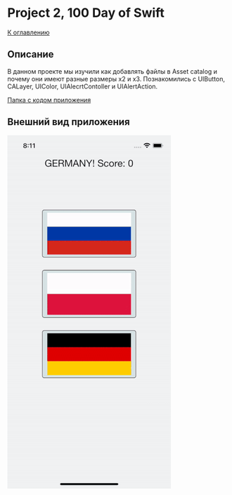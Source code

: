 #  Project 2, 100 Day of Swift
[К оглавлению](/README.md)
      
## Описание       
В данном проекте мы изучили как добавлять файлы в Asset catalog и почему они имеют разные размеры x2 и x3. Познакомились с UIButton, CALayer, UIColor, UIAlecrtContoller и UIAlertAction. 

[Папка с кодом приложения](/100DayOfSwift/Project2)

## Внешний вид приложения

![Внешний вид приложения](./demonstration.gif)


